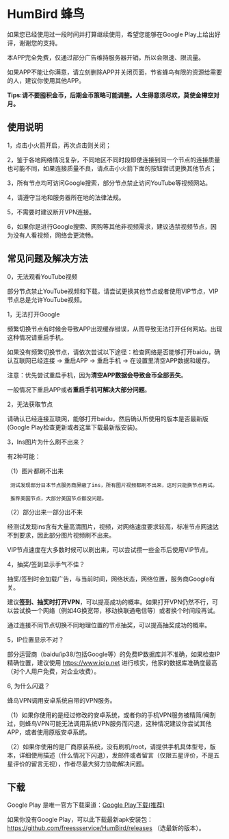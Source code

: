 # HumBird 蜂鸟

如果您已经使用过一段时间并打算继续使用，希望您能够在Google Play上给出好评，谢谢您的支持。

本APP完全免费，仅通过部分广告维持服务器开销，所以会限速、限流量。

如果APP不能让你满意，请立刻删除APP并关闭页面，节省蜂鸟有限的资源给需要的人，建议你使用其他APP。

**Tips:请不要囤积金币，后期金币策略可能调整。人生得意须尽欢，莫使金樽空对月。**


## 使用说明
 1，点击小火箭开启，再次点击则关闭；
 
 2，鉴于各地网络情况复杂，不同地区不同时段即使连接到同一个节点的连接质量也可能不同，如果连接质量不良，请点击小火箭下面的按钮尝试更换其他节点；
 
 3，所有节点均可访问Google搜索，部分节点禁止访问YouTube等视频网站。
 
 4，请遵守当地和服务器所在地的法律法规。
 
 5，不需要时建议断开VPN连接。
 
 6，如果你是进行Google搜索、网购等其他非视频需求，建议选禁视频节点，因为没有人看视频，网络会更流畅。
 
 ## 常见问题及解决方法
 
 0，无法观看YouTube视频
 
 部分节点禁止YouTube视频和下载，请尝试更换其他节点或者使用VIP节点，VIP节点总是允许YouTube视频。
 
 1，无法打开Google
 
 频繁切换节点有时候会导致APP出现缓存错误，从而导致无法打开任何网站。出现这种情况请重启手机。
 
 如果没有频繁切换节点，请依次尝试以下途径：检查网络是否能够打开baidu，确认互联网已经连接 -> 重启APP -> 重启手机 -> 在设置里清空APP数据和缓存。
 
 注意：优先尝试重启手机，因为**清空APP数据会导致金币全部丢失**。
 
 一般情况下重启APP或者**重启手机可解决大部分问题**。
 
 
 2，无法获取节点
 
 请确认已经连接互联网，能够打开baidu，然后确认所使用的版本是否最新版(Google Play检查更新或者这里下载最新版安装)。
 
 
 3，Ins图片为什么刷不出来？
 
   有2种可能：
   
   （1）图片都刷不出来
   
     测试发现部分日本节点服务商屏蔽了ins，所有图片视频都刷不出来，这时只能换节点再试。
     
     推荐美国节点，大部分美国节点都没问题。
     
   （2）部分出来一部分出不来
   
   经测试发现ins含有大量高清图片，视频，对网络速度要求较高，标准节点网速达不到要求，因此部分图片视频刷不出来。
   
   VIP节点速度在大多数时候可以刷出来，可以尝试攒一些金币后使用VIP节点。


4，抽奖/签到显示手气不佳？

抽奖/签到时会加载广告，与当前时间，网络状态，网络位置，服务商Google有关。

建议**签到、抽奖时打开VPN**，可以提高成功的概率。如果打开VPN仍然不行，可以尝试换一个网络（例如4G换宽带，移动换联通电信等）或者换个时间段再试。

通过连接不同节点切换不同地理位置的节点抽奖，可以提高抽奖成功的概率。


5，IP位置显示不对？

部分运营商（baidu/ip38/包括Google等）的免费IP数据库并不准确，如果检查IP精确位置，建议使用 https://www.ipip.net 进行核实，他家的数据库准确度最高（对个人用户免费，对企业收费）。


6, 为什么闪退？

蜂鸟VPN调用安卓系统自带的VPN服务。

（1）如果你使用的是经过修改的安卓系统，或者你的手机VPN服务被精简/阉割过，则蜂鸟VPN可能无法调用系统VPN服务而闪退，这种情况建议你尝试其他APP，或者使用原版安卓系统。

（2）如果你使用的是厂商原装系统，没有刷机/root，请提供手机具体型号，版本，详细使用描述（什么情况下闪退），发邮件或者留言（仅限五星评价，不是五星评价的留言无视），作者尽最大努力协助解决问题。




 ## 下载
 
Google Play 是唯一官方下载渠道：[Google Play下载(推荐)](https://play.google.com/store/apps/details?id=com.young.ss)

如果你没有Google Play，可以此下载最新apk安装包： https://github.com/freessservice/HumBird/releases （选最新的版本）。
